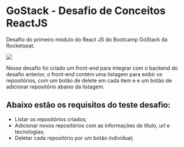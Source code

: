 # GoStack - Desafio de Conceitos ReactJS 

Desafio do primeiro módulo do React JS do Bootcamp GoStack da Rocketseat.

![](https://camo.githubusercontent.com/d25397e9df01fe7882dcc1cbc96bdf052ffd7d0c/68747470733a2f2f73746f726167652e676f6f676c65617069732e636f6d2f676f6c64656e2d77696e642f626f6f7463616d702d676f737461636b2f6865616465722d6465736166696f732e706e67)

Nesse desafio foi criado um front-end para integrar com o backend do desafio anterior, o front-end contém uma listagem para exibir os repositórios, com um botão de delete em cada item e e um botão de adicionar repositório abaixo da listagem.

## Abaixo estão os requisitos do teste desafio:
* Listar os repositórios criados;
* Adicionar novos repositórios com as informações de título, url e tecnologias;
* Deletar cada repositório por um botão individual;
